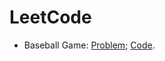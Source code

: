 # LeetCode

* Baseball Game: [Problem](https://leetcode.com/problems/baseball-game);   [Code](https://github.com/yular/Java-InterviewProblem/blob/master/LeetCode/leetcode_baseball-game.java).
